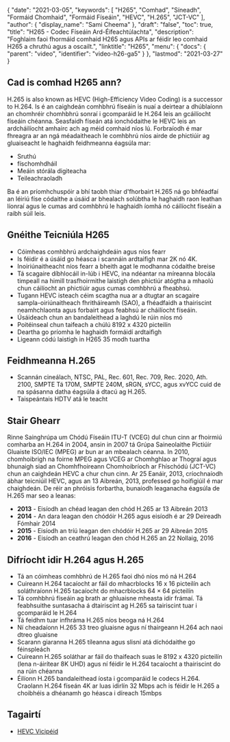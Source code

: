 {
  "date": "2021-03-05",
  "keywords": [
"H265",
"Comhad",
"Síneadh",
"Formáid Chomhaid",
"Formáid Físeáin",
"HEVC",
"H.265",
"JCT-VC"
],
  "author": {
    "display_name": "Sami Cheema"
},
  "draft": "false",
  "toc": true,
  "title": "H265 - Codec Físeáin Ard-Éifeachtúlachta",
  "description": "Foghlaim faoi fhormáid comhaid H265 agus APIs ar féidir leo comhaid H265 a chruthú agus a oscailt.",
  "linktitle": "H265",
  "menu": {
    "docs": {
      "parent": "video",
      "identifier": "video-h26-ga5"
}
},
  "lastmod": "2021-03-27"
}


## Cad is comhad H265 ann?

H.265 is also known as HEVC (High-Efficiency Video Coding) is a successor to H.264. Is é an caighdeán comhbhrú físeáin is nuaí a deirtear a dhúblaíonn an chomhréir chomhbhrú sonraí i gcomparáid le H.264 leis an gcáilíocht físeáin chéanna. Seasfaidh físeán atá ionchódaithe le HEVC leis an ardcháilíocht amhairc ach ag méid comhaid níos lú. Forbraíodh é mar fhreagra ar an ngá méadaitheach le comhbhrú níos airde de phictiúir ag gluaiseacht le haghaidh feidhmeanna éagsúla mar:

 * Sruthú
 * físchomhdháil
 * Meáin stórála digiteacha
 * Teileachraoladh
 
Ba é an príomhchuspóir a bhí taobh thiar d'fhorbairt H.265 ná go bhféadfaí an léiriú físe códaithe a úsáid ar bhealach solúbtha le haghaidh raon leathan líonraí agus le cumas ard comhbhrú le haghaidh íomhá nó cáilíocht físeáin a raibh súil leis.


## Gnéithe Teicniúla H265
 
* Cóimheas comhbhrú ardchaighdeáin agus níos fearr
* Is féidir é a úsáid go héasca i scannáin ardtaifigh mar 2K nó 4K.
* Inoiriúnaitheacht níos fearr a bheith agat le modhanna códaithe breise
* Tá scagaire díbhlocáil in-lúb i HEVC, ina ndéantar na míreanna blocála timpeall na himill trasfhoirmithe laistigh den phictiúr atógtha a mhaolú chun cáilíocht an phictiúir agus cumas comhbhrú a fheabhsú.
* Tugann HEVC isteach céim scagtha nua ar a dtugtar an scagaire sampla-oiriúnaitheach fhritháireamh (SAO), a fhéadfaidh a thairiscint neamhchlaonta agus forbairt agus feabhsú ar cháilíocht físeáin.
* Úsáideach chun an bandaleithead a laghdú le rúin níos mó
* Poitéinseal chun taifeach a chúlú 8192 x 4320 picteilín
* Deartha go príomha le haghaidh formáidí ardtaifigh
* Ligeann códú laistigh in H265 35 modh tuartha

 
## Feidhmeanna H.265

* Scannán cineálach, NTSC, PAL, Rec. 601, Rec. 709, Rec. 2020, Ath. 2100, SMPTE Tá 170M, SMPTE 240M, sRGN, sYCC, agus xvYCC cuid de na spásanna datha éagsúla á dtacú ag H.265.
* Taispeántais HDTV atá le teacht
 
## Stair Ghearr

Rinne Sainghrúpa um Chódú Físeáin ITU-T (VCEG) dul chun cinn ar fhoirmiú comharba an H.264 in 2004, ansin in 2007 tá Grúpa Saineolaithe Pictiúir Gluaiste ISO/IEC (MPEG) ar bun ar an mbealach céanna. In 2010, chomhoibrigh na foirne MPEG agus VCEG ar Chomhghlao ar Thograí agus bhunaigh siad an Chomhfhoireann Chomhoibríoch ar Fhíschódú (JCT-VC) chun an caighdeán HEVC a chur chun cinn. Ar 25 Eanáir, 2013, críochnaíodh ábhar teicniúil HEVC, agus an 13 Aibreán, 2013, professed go hoifigiúil é mar chaighdeán. De réir an phróisis forbartha, bunaíodh leaganacha éagsúla de H.265 mar seo a leanas:

* **2013** - Eisíodh an chéad leagan den chód H.265 ar 13 Aibreán 2013
* **2014** - An dara leagan den chódóir H.265 agus eisíodh é ar 29 Deireadh Fómhair 2014
* **2015** - Eisíodh an tríú leagan den chódóir H.265 ar 29 Aibreán 2015
* **2016** - Eisíodh an ceathrú leagan den chód H.265 an 22 Nollaig, 2016
 
## Difríocht idir H.264 agus H.265

* Tá an cóimheas comhbhrú de H.265 faoi dhó níos mó ná H.264
* Cuireann H.264 tacaíocht ar fáil do mhacrblocks 16 x 16 picteilín ach soláthraíonn H.265 tacaíocht do mhacrblocks 64 × 64 picteilín
* Tá comhbhrú físeáin ag brath ar ghluaisne mheasta idir frámaí. Tá feabhsuithe suntasacha á dtairiscint ag H.265 sa tairiscint tuar i gcomparáid le H.264
* Tá feidhm tuar infhráma H.265 níos beoga ná H.264
* Ní cheadaíonn H.265 33 treo gluaisne agus ní thairgeann H.264 ach naoi dtreo gluaisne
* Scarann giaranna H.265 tíleanna agus slisní atá díchódaithe go féinspleách
* Cuireann H.265 soláthar ar fáil do thaifeach suas le 8192 x 4320 picteilín (lena n-áirítear 8K UHD) agus ní féidir le H.264 tacaíocht a thairiscint do na rúin chéanna
* Éilíonn H.265 bandaleithead íosta i gcomparáid le codecs H.264. Craolann H.264 físeán 4K ar luas idirlín 32 Mbps ach is féidir le H.265 a choibhéis a dhéanamh go héasca i díreach 15mbps

## Tagairtí

 * [HEVC Vicipéid]( https://ga.wikipedia.org/wiki/High_Efficiency_Video_Coding)

